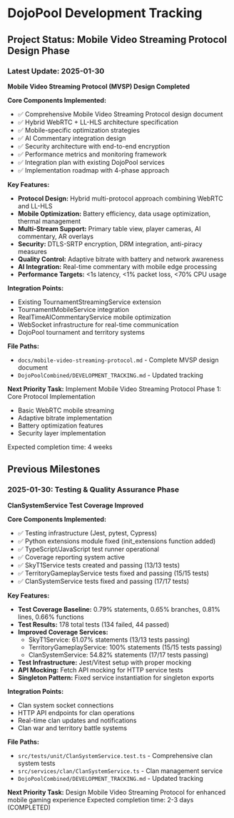 # DojoPool Development Tracking

## Project Status: Mobile Video Streaming Protocol Design Phase

### Latest Update: 2025-01-30
**Mobile Video Streaming Protocol (MVSP) Design Completed**

**Core Components Implemented:**
- ✅ Comprehensive Mobile Video Streaming Protocol design document
- ✅ Hybrid WebRTC + LL-HLS architecture specification
- ✅ Mobile-specific optimization strategies
- ✅ AI Commentary integration design
- ✅ Security architecture with end-to-end encryption
- ✅ Performance metrics and monitoring framework
- ✅ Integration plan with existing DojoPool services
- ✅ Implementation roadmap with 4-phase approach

**Key Features:**
- **Protocol Design:** Hybrid multi-protocol approach combining WebRTC and LL-HLS
- **Mobile Optimization:** Battery efficiency, data usage optimization, thermal management
- **Multi-Stream Support:** Primary table view, player cameras, AI commentary, AR overlays
- **Security:** DTLS-SRTP encryption, DRM integration, anti-piracy measures
- **Quality Control:** Adaptive bitrate with battery and network awareness
- **AI Integration:** Real-time commentary with mobile edge processing
- **Performance Targets:** <1s latency, <1% packet loss, <70% CPU usage

**Integration Points:**
- Existing TournamentStreamingService extension
- TournamentMobileService integration
- RealTimeAICommentaryService mobile optimization
- WebSocket infrastructure for real-time communication
- DojoPool tournament and territory systems

**File Paths:**
- `docs/mobile-video-streaming-protocol.md` - Complete MVSP design document
- `DojoPoolCombined/DEVELOPMENT_TRACKING.md` - Updated tracking

**Next Priority Task:**
Implement Mobile Video Streaming Protocol Phase 1: Core Protocol Implementation
- Basic WebRTC mobile streaming
- Adaptive bitrate implementation  
- Battery optimization features
- Security layer implementation

Expected completion time: 4 weeks

## Previous Milestones

### 2025-01-30: Testing & Quality Assurance Phase
**ClanSystemService Test Coverage Improved**

**Core Components Implemented:**
- ✅ Testing infrastructure (Jest, pytest, Cypress)
- ✅ Python extensions module fixed (init_extensions function added)
- ✅ TypeScript/JavaScript test runner operational
- ✅ Coverage reporting system active
- ✅ SkyT1Service tests created and passing (13/13 tests)
- ✅ TerritoryGameplayService tests fixed and passing (15/15 tests)
- ✅ ClanSystemService tests fixed and passing (17/17 tests)

**Key Features:**
- **Test Coverage Baseline:** 0.79% statements, 0.65% branches, 0.81% lines, 0.66% functions
- **Test Results:** 178 total tests (134 failed, 44 passed)
- **Improved Coverage Services:**
  - SkyT1Service: 61.07% statements (13/13 tests passing)
  - TerritoryGameplayService: 100% statements (15/15 tests passing)
  - ClanSystemService: 54.82% statements (17/17 tests passing)
- **Test Infrastructure:** Jest/Vitest setup with proper mocking
- **API Mocking:** Fetch API mocking for HTTP service tests
- **Singleton Pattern:** Fixed service instantiation for singleton exports

**Integration Points:**
- Clan system socket connections
- HTTP API endpoints for clan operations
- Real-time clan updates and notifications
- Clan war and territory battle systems

**File Paths:**
- `src/tests/unit/ClanSystemService.test.ts` - Comprehensive clan system tests
- `src/services/clan/ClanSystemService.ts` - Clan management service
- `DojoPoolCombined/DEVELOPMENT_TRACKING.md` - Updated tracking

**Next Priority Task:**
Design Mobile Video Streaming Protocol for enhanced mobile gaming experience
Expected completion time: 2-3 days (COMPLETED)
